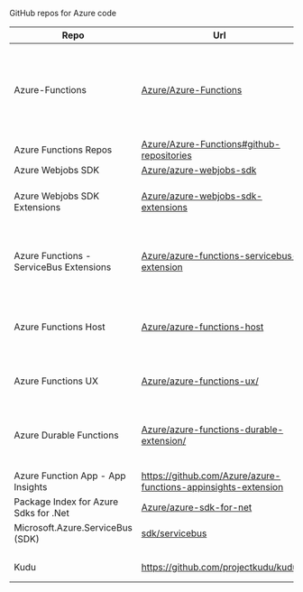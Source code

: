 GitHub repos for Azure code

|Repo| Url |Notes| Nuget|
|---|---|---|---|
| Azure-Functions  	| [Azure/Azure-Functions](https://github.com/Azure/Azure-Functions)| repository acts as a directory for the various resources for Azure Functions. Also contains documentation  	|
| Azure Functions Repos | [Azure/Azure-Functions#github-repositories](https://github.com/Azure/Azure-Functions#github-repositories) | | |
|  Azure Webjobs SDK 	|   [Azure/azure-webjobs-sdk](https://github.com/Azure/azure-webjobs-sdk)	| 	| [Nuget](https://www.nuget.org/packages/Microsoft.Azure.WebJobs/) 	|
|  Azure Webjobs SDK Extensions 	| [Azure/azure-webjobs-sdk-extensions](https://github.com/Azure/azure-webjobs-sdk-extensions)	| binding extensions for the Azure WebJobs SDK  	| [Nuget](http://www.nuget.org/packages/Microsoft.Azure.WebJobs.Extensions)|
|  Azure Functions - ServiceBus Extensions 	| [Azure/azure-functions-servicebus-extension](https://github.com/Azure/azure-functions-servicebus-extension)  	| functionality for receiving Service Bus messges in Azure Functions  	| [Nuget](https://www.nuget.org/packages/Microsoft.Azure.WebJobs.Extensions.ServiceBus/)|
| Azure Functions Host  	|  [Azure/azure-functions-host](https://github.com/Azure/azure-functions-host) 	|  The host/runtime that powers Azure Functions 	|
| Azure Functions UX   | [Azure/azure-functions-ux/](https://github.com/azure/azure-functions-ux/) | Code that runs the functions website on Azure    |    |
| Azure Durable Functions | [Azure/azure-functions-durable-extension/](https://github.com/Azure/azure-functions-durable-extension/)|Durable Task Framework extension for Azure Functions |   	| |
|   	|   	|   	|   	|
|Azure Function App - App Insights|https://github.com/Azure/azure-functions-appinsights-extension|||
|Package Index for Azure Sdks for .Net|[Azure/azure-sdk-for-net](https://github.com/Azure/azure-sdk-for-net/blob/master/packages.md)|||
|Microsoft.Azure.ServiceBus (SDK) | [sdk/servicebus](https://github.com/Azure/azure-sdk-for-net/tree/master/sdk/servicebus)  	|   	|   	|
|   	|   	|   	|   	|
|   	|   	|   	|   	|
|   	|   	|   	|   	|
|   	|   	|   	|   	|
|Kudu|https://github.com/projectkudu/kudu|||
|   	|   	|   	|   	|
|   	|   	|   	|   	|



